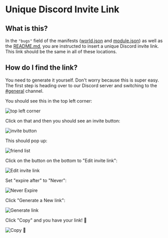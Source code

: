 # Unique Discord Invite Link

## What is this?

In the `"bugs"` field of the manifests ([world.json](https://github.com/World-Smiths/template-world/blob/main/world/world.json) and [module.json](https://github.com/World-Smiths/template-world/blob/main/world/module.json)) as well as the [README.md](https://github.com/World-Smiths/template-world/blob/main/README.md), you are instructed to insert a unique Discord invite link.
This link should be the same in all of these locations.

## How do I find the link?

You need to generate it yourself. Don't worry because this is super easy. The first step is heading over to our Discord server and switching to the [#general](https://discord.com/channels/873379131646160896/873379131646160899) channel.

You should see this in the top left corner:

![top left corner](https://i.imgur.com/9oT57ru.png)

Click on that and then you should see an invite button:

![invite button](https://i.imgur.com/EzFzzCk.png)

This should pop up:

![friend list](https://i.imgur.com/Kq29kuS.png)

Click on the button on the bottom to "Edit invite link":

![Edit invite link](https://i.imgur.com/2aC44QN.png)

Set "expire after" to "Never":

![Never Expire](https://i.imgur.com/83zYQ0g.png)

Click "Generate a New link":

![Generate link](https://i.imgur.com/XpxIE82.png)

Click "Copy" and you have your link! 🥳

![Copy 🥳](https://i.imgur.com/b8UkBw1.png)